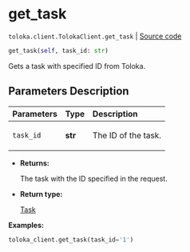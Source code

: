 # get_task
`toloka.client.TolokaClient.get_task` | [Source code](https://github.com/Toloka/toloka-kit/blob/v1.0.2/src/client/__init__.py#L2273)

```python
get_task(self, task_id: str)
```

Gets a task with specified ID from Toloka.

## Parameters Description

| Parameters | Type | Description |
| :----------| :----| :-----------|
`task_id`|**str**|<p>The ID of the task.</p>

* **Returns:**

  The task with the ID specified in the request.

* **Return type:**

  [Task](toloka.client.task.Task.md)

**Examples:**


```python
toloka_client.get_task(task_id='1')
```
